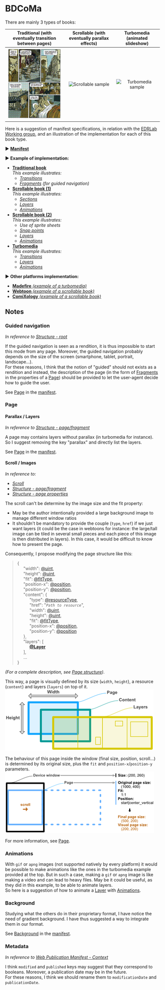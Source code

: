 # BDCoMa

There are mainly 3 types of books:

Traditional (with eventually transition between pages)  |  Scrollable (with eventually parallax effects)  |  Turbomedia (animated slideshow)
:------------------------------------------------------:|:-----------------------------------------------:|:-------------------------------:
![Traditional sample](LeTueur.gif "Traditional sample") | ![Scrollable sample](BrothersBond2.gif "Scrollable sample") | ![Turbomedia sample](Overwatch.gif "Turbomedia sample")


Here is a suggestion of manifest specifications, in relation with the [EDRLab Working group](https://github.com/edrlab/bd-comics-manga), and an illustration of the implementation for each of this book type.

▶ **[Manifest](manifest.md)**

▶ **Example of implementation:**
   - [**Traditional book**](examples/LeTueur/manifest.md)  
      *This example illustrates:*
      - [*Transitions*](manifest.md#transition)
      - [*Fragments*](manifest.md#fragment) *(for guided navigation)*
   - [**Scrollable book (1)**](examples/BrothersBond2/manifest.md)  
      *This example illustrates:*
      - [*Sections*](manifest.md#section)
      - [*Layers*](manifest.md#layer)
      - [*Animations*](manifest.md#animation)
   - [**Scrollable book (2)**](examples/Electrozz/manifest.md)  
      *This example illustrates:*
      - *Use of sprite sheets*
      - [*Snap points*](manifest.md#snappoint)
      - [*Layers*](manifest.md#layer)
      - [*Animations*](manifest.md#animation)
   - [**Turbomedia**](examples/Overwatch/manifest.md)  
      *This example illustrates:*
      - [*Transitions*](manifest.md#transition)
      - [*Layers*](manifest.md#layer)
      - [*Animations*](manifest.md#animation)

▶ **Other platforms implementation:**
   - [**Madefire** *(example of a turbomedia)*](others/Madefire/index.md)
   - [**Webtoon** *(example of a scrollable book)*](others/Webtoon/episodeInfo.md)
   - [**ComiXology** *(example of a scrollable book)*](others/ComiXology/World_of_Warcraft-Legion.md)


## Notes

### Guided navigation

*In reference to [Structure - root](https://github.com/edrlab/bd-comics-manga/blob/master/Structure.md#root)*

If the guided navigation is seen as a rendition, it is thus impossible to start this mode from any page.
Moreover, the guided navigation probably depends on the size of the screen (smartphone, tablet, portrait, landscape...).  
For these reasons, I think that the notion of "guided" should not exists as a rendition and instead, the description of the page (in the form of [Fragments](manifest.md#fragment) in the properties of a [Page](manifest.md#page)) should be provided to let the user-agent decide how to guide the user.  
  
See [Page](manifest.md#page) in the [manifest](manifest.md).


### Page

#### Parallax / Layers

*In reference to [Structure - page/fragment](https://github.com/edrlab/bd-comics-manga/blob/master/Structure.md#pagefragment)*

A page may contains layers without parallax (in turbomedia for instance).  
So I suggest removing the key "parallax" and directly list the layers.  
  
See [Page](manifest.md#page) in the [manifest](manifest.md).

#### Scroll / Images

*In reference to:*
- *[Scroll](https://github.com/edrlab/bd-comics-manga/blob/master/Scroll.md)*
- *[Structure - page/fragment](https://github.com/edrlab/bd-comics-manga/blob/master/Structure.md#pagefragment)*
- *[Structure - page properties](https://github.com/edrlab/bd-comics-manga/blob/master/Structure.md#page-properties)*

The scroll can't be determine by the image size and the fit property:
- May be the author intentionally provided a large background image to manage different window ratios
- It shouldn't be mandatory to provide the couple (`type`, `href`) if we just want layers (it could be the case in webtoons for instance: the large/tall image can be tiled in several small pieces and each piece of this image is then distributed in layers). In this case, it would be difficult to know how to present the page.

Consequently, I propose modifying the page structure like this:
> {  
>      "width": [@uint](manifest.md#uint),  
>      "height": [@uint](manifest.md#uint),  
>      "fit": [@fitType](manifest.md#fittype),  
>      "position-x": [@position](manifest.md#position),  
>      "position-y": [@position](manifest.md#position),  
>      "content": {  
>           "type": [@resourceType](manifest.md#resourcetype),  
>           "href": "*`Path to resource`*",  
>           "width": [@uint](manifest.md#uint),  
>           "height": [@uint](manifest.md#uint),  
>           "fit": [@fitType](manifest.md#fittype),  
>           "position-x": [@position](manifest.md#position),  
>           "position-y": [@position](manifest.md#position)  
>      },  
>      "layers": [  
>           [**@Layer**](manifest.md#layer)  
>      ],  
>      ...  
> }

*(For a complete description, see [Page structure](manifest.md#page)).*  
  
This way, a page is visually defined by its size (`width`, `height`), a resource (`content`) and layers (`layers`) on top of it.  
![Page description](resources/Page-Description1.png "Page description")  
  
The behaviour of this page inside the window (final size, position, scroll...) is determined by its original size, plus the `fit` and `position-x`/`position-y` parameters.  
![Page description](resources/Page-Description2.png "Page description")  
  
For more information, see [Page](manifest.md#page).


### Animations

With `gif` or `apng` images (not supported natively by every platform) it would be possible to make animations like the ones in the turbomedia example provided at the top. But in such a case, making a `gif` or `apng` image is like making a video and can lead to heavy files. May be it could be useful, as they did in this example, to be able to animate layers.  
So here is a suggestion of how to animate a [Layer](manifest.md#layer) with [Animations](manifest.md#animation).


### Background

Studying what the others do in their proprietary format, I have notice the need of gradient background. I have thus suggested a way to integrate them in our format.  
  
See [Background](manifest.md#background) in the [manifest](manifest.md).


### Metadata

*In reference to [Web Publication Manifest - Context](https://readium.org/webpub-manifest/context.jsonld)*

I think `modified` and `published` keys may suggest that they correspond to booleans. Moreover, a publication date may be in the future.  
For these reasons, I think we should rename them to `modificationDate` and `publicationDate`.